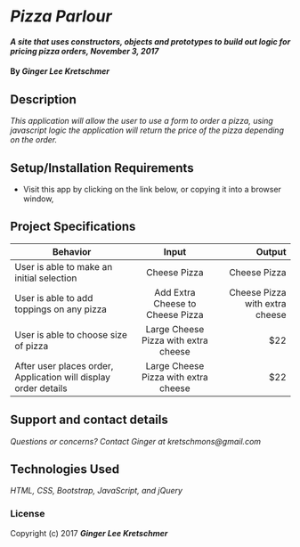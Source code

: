 # _Pizza Parlour_

#### _A site that uses constructors, objects and prototypes to build out logic for pricing pizza orders, November 3, 2017_

#### By _**Ginger Lee Kretschmer**_

## Description

_This application will allow the user to use a form to order a pizza, using javascript logic the application will return the price of the pizza depending on the order._

## Setup/Installation Requirements

* Visit this app by clicking on the link below, or copying it into a browser window,

## Project Specifications

| Behavior   |      Input      |  Output |
|----------|:-------------:|------:|
| User is able to make an initial selection |  Cheese Pizza | Cheese Pizza |
| User is able to add toppings on any pizza  | Add Extra Cheese to Cheese Pizza |   Cheese Pizza with extra cheese |
| User is able to choose size of pizza  | Large Cheese Pizza with extra cheese |  $22  |
| After user places order, Application will display order details  | Large Cheese Pizza with extra cheese |  $22  |


## Support and contact details

_Questions or concerns? Contact Ginger at kretschmons@gmail.com_

## Technologies Used

_HTML, CSS, Bootstrap, JavaScript, and jQuery_

### License

Copyright (c) 2017 **_Ginger Lee Kretschmer_**
